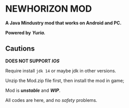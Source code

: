 # NEWHORIZON MOD

****A Java Mindustry mod that works on Android and PC.****

**Powered by** ***Yuria.***

## Cautions
**DOES NOT SUPPORT _IOS_**

Require install `jdk 14` or maybe jdk in other versions.

Unzip the Mod.zip file first, then install the mod in game;

Mod is ***unstable*** and ***WIP***.

All codes are here, and no *safety* problems.


